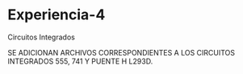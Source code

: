 # Experiencia-4
Circuitos Integrados

SE ADICIONAN ARCHIVOS CORRESPONDIENTES A LOS CIRCUITOS INTEGRADOS 555, 741 Y PUENTE H L293D.

